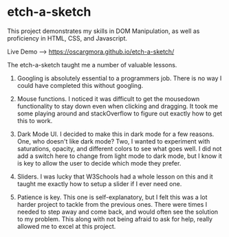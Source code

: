 # etch-a-sketch

This project demonstrates my skills in DOM Manipulation, as well as proficiency in HTML, CSS, and Javascript.

Live Demo --> https://oscargmora.github.io/etch-a-sketch/

The etch-a-sketch taught me a number of valuable lessons.

1) Googling is absolutely essential to a programmers job. There is no way I could have completed this without googling.

2) Mouse functions. I noticed it was difficult to get the mousedown functionality to stay down even when clicking and dragging. It took me some playing around and stackOverflow to figure out exactly how to get this to work.

3) Dark Mode UI. I decided to make this in dark mode for a few reasons. One, who doesn't like dark mode? Two, I wanted to experiment with saturations, opacity, and different colors to see what goes well. I did not add a switch here to change from light mode to dark mode, but I know it is key to allow the user to decide which mode they prefer.

4) Sliders. I was lucky that W3Schools had a whole lesson on this and it taught me exactly how to setup a slider if I ever need one.

5) Patience is key. This one is self-explanatory, but I felt this was a lot harder project to tackle from the previous ones. There were times I needed to step away and come back, and would often see the solution to my problem. This along with not being afraid to ask for help, really allowed me to excel at this project.

